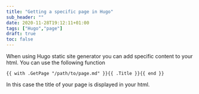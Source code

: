 ```yaml
---
title: "Getting a specific page in Hugo"
sub_header: ""
date: 2020-11-28T19:12:11+01:00
tags: ["Hugo","page"]
draft: true
toc: false
---
```


When using Hugo static site generator you can add specific content to your html. You can use the following function

``
{{ with .GetPage "/path/to/page.md" }}{{ .Title }}{{ end }}
``

In this case the title of your page is displayed in your html.